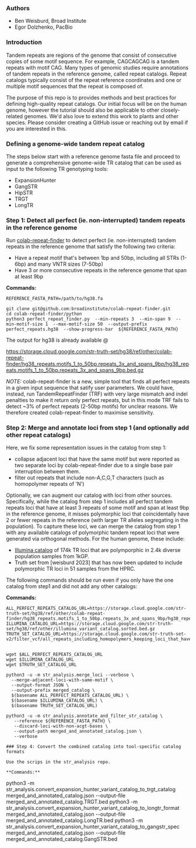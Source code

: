 ### Authors

* Ben Weisburd, Broad Institute
* Egor Dolzhenko, PacBio

### Introduction

Tandem repeats are regions of the genome that consist of consecutive copies of some motif sequence. For example, CAGCAGCAG is a tandem repeats with motif CAG. Many types of genomic studies require annotations of tandem repeats in the reference genome, called repeat catalogs. Repeat catalogs typically consist of the repeat reference coordinates and one or multiple motif sequences that the repeat is composed of.

The purpose of this repo is to provides methods and best practices for defining high-quality repeat catalogs. Our initial focus will be on the human genome, however the tutorial should also be applicable to other closely-related genomes. We'd also love to extend this work to plants and other species. Please consider creating a GitHub issue or reaching out by email if you are interested in this.

### Defining a genome-wide tandem repeat catalog

The steps below start with a reference genome fasta file and proceed to generate a comprehensive genome-wide TR catalog that can be used as input to the following TR genotyping tools:
- ExpansionHunter
- GangSTR
- HipSTR
- TRGT
- LongTR


### Step 1: Detect all perfect (ie. non-interrupted) tandem repeats in the reference genome

Run [colab-repeat-finder](https://github.com/broadinstitute/colab-repeat-finder) to detect perfect (ie. non-interrupted) tandem repeats in the reference genome that satisfy the following two criteria:
* Have a repeat motif that's between 1bp and 50bp, including all STRs (1-6bp) and many VNTR sizes (7-50bp)
* Have 3 or more consecutive repeats in the reference genome that span at least 9bp 


**Commands:**
```
REFERENCE_FASTA_PATH=/path/to/hg38.fa

git clone git@github.com:broadinstitute/colab-repeat-finder.git
cd colab-repeat-finder/python
python3 perfect_repeat_finder.py  --min-repeats 3  --min-span 9  --min-motif-size 1  --max-motif-size 50  --output-prefix perfect_repeats.hg38  --show-progress-bar  ${REFERENCE_FASTA_PATH}
```

The output for hg38 is already available @   

https://storage.cloud.google.com/str-truth-set/hg38/ref/other/colab-repeat-finder/hg38_repeats.motifs_1_to_50bp.repeats_3x_and_spans_9bp/hg38_repeats.motifs_1_to_50bp.repeats_3x_and_spans_9bp.bed.gz

*NOTE:* colab-repeat-finder is a new, simple tool that finds all perfect repeats in a given input sequence that satify user parameters. We could have, instead, run TandemRepeatFinder (TRF) with very large mismatch and indel penalties to make it return only perfect repeats, but in this mode TRF fails to detect ~3% of perfect repeats (2-50bp motifs) for unclear reasons. We therefore created colab-repeat-finder to maximise sensitivity. 


### Step 2: Merge and annotate loci from step 1 (and optionally add other repeat catalogs)

Here, we fix some representation issues in the catalog from step 1:
- collapse adjacent loci that have the same motif but were reported as two separate loci by colab-repeat-finder due to a single base pair interruption between them.
- filter out repeats that include non-A,C,G,T characters (such as homopolymer repeats of 'N')

Optionally, we can augment our catalog with loci from other sources. Specifically, while the catalog from step 1 includes all perfect tandem repeats loci that have at least 3 repeats of some motif and span at least 9bp in the reference genome, it misses polymorphic loci that coincidentally have 2 or fewer repeats in the reference (with larger TR alleles segregating in the population). To capture these loci, we can merge the catalog from step 1 with any available catalogs of polymorphic tandem repeat loci that were generated via orthogonal methods. For the human genome, these include:

* [Illumina catalog](https://github.com/Illumina/RepeatCatalogs) of 174k TR loci that are polymporphic in 2.4k diverse population samples from 1kGP.  
* Truth set from [weisburd 2023] that has now been updated to include polymorphic TR loci in 51 samples from the HPRC. 


The following commands should be run even if you only have the one catalog from step1 and did not add any other catalogs:

**Commands:**
```
ALL_PERFECT_REPEATS_CATALOG_URL=https://storage.cloud.google.com/str-truth-set/hg38/ref/other/colab-repeat-finder/hg38_repeats.motifs_1_to_50bp.repeats_3x_and_spans_9bp/hg38_repeats.motifs_1_to_50bp.repeats_3x_and_spans_9bp.bed.gz
ILLUMINA_CATALOG_URL=https://storage.cloud.google.com/str-truth-set/hg38/ref/other/illumina_variant_catalog.sorted.bed.gz
TRUTH_SET_CATALOG_URL=https://storage.cloud.google.com/str-truth-set-v2/filter_vcf/all_repeats_including_homopolymers_keeping_loci_that_have_overlapping_variants/combined/combined.51_samples.variants.bed.gz


wget $ALL_PERFECT_REPEATS_CATALOG_URL
wget $ILLUMINA_CATALOG_URL
wget $TRUTH_SET_CATALOG_URL

python3 -u -m str_analysis.merge_loci --verbose \
  --merge-adjacent-loci-with-same-motif \
  --output-format JSON \
  --output-prefix merged_catalog \
  $(basename ALL_PERFECT_REPEATS_CATALOG_URL) \
  $(basename $ILLUMINA_CATALOG_URL) \
  $(basename TRUTH_SET_CATALOG_URL)

python3 -u -m str_analysis.annotate_and_filter_str_catalog \
   --reference ${REFERENCE_FASTA_PATH} \
   --discard-loci-with-non-acgt-bases \
   --output-path merged_and_annotated_catalog.json \
   --verbose

### Step 4: Convert the combined catalog into tool-specific catalog formats

Use the scrips in the str_analysis repo.

**Commands:**

```
python3 -m str_analysis.convert_expansion_hunter_variant_catalog_to_trgt_catalog   merged_and_annotated_catalog.json  --output-file merged_and_annotated_catalog.TRGT.bed 
python3 -m str_analysis.convert_expansion_hunter_variant_catalog_to_longtr_format  merged_and_annotated_catalog.json  --output-file merged_and_annotated_catalog.LongTR.bed
python3 -m str_analysis.convert_expansion_hunter_variant_catalog_to_gangstr_spec   merged_and_annotated_catalog.json  --output-file merged_and_annotated_catalog.GangSTR.bed
```

